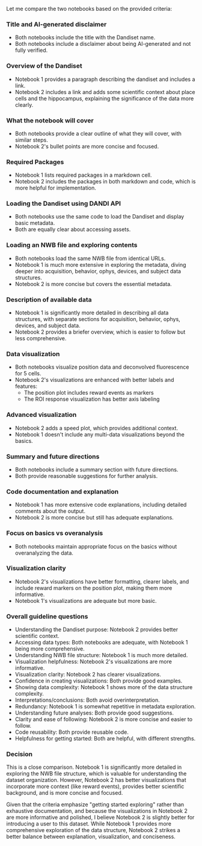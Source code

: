 Let me compare the two notebooks based on the provided criteria:

### Title and AI-generated disclaimer
- Both notebooks include the title with the Dandiset name.
- Both notebooks include a disclaimer about being AI-generated and not fully verified.

### Overview of the Dandiset
- Notebook 1 provides a paragraph describing the dandiset and includes a link.
- Notebook 2 includes a link and adds some scientific context about place cells and the hippocampus, explaining the significance of the data more clearly.

### What the notebook will cover
- Both notebooks provide a clear outline of what they will cover, with similar steps.
- Notebook 2's bullet points are more concise and focused.

### Required Packages
- Notebook 1 lists required packages in a markdown cell.
- Notebook 2 includes the packages in both markdown and code, which is more helpful for implementation.

### Loading the Dandiset using DANDI API
- Both notebooks use the same code to load the Dandiset and display basic metadata.
- Both are equally clear about accessing assets.

### Loading an NWB file and exploring contents
- Both notebooks load the same NWB file from identical URLs.
- Notebook 1 is much more extensive in exploring the metadata, diving deeper into acquisition, behavior, ophys, devices, and subject data structures.
- Notebook 2 is more concise but covers the essential metadata.

### Description of available data
- Notebook 1 is significantly more detailed in describing all data structures, with separate sections for acquisition, behavior, ophys, devices, and subject data.
- Notebook 2 provides a briefer overview, which is easier to follow but less comprehensive.

### Data visualization
- Both notebooks visualize position data and deconvolved fluorescence for 5 cells.
- Notebook 2's visualizations are enhanced with better labels and features:
  - The position plot includes reward events as markers
  - The ROI response visualization has better axis labeling

### Advanced visualization
- Notebook 2 adds a speed plot, which provides additional context.
- Notebook 1 doesn't include any multi-data visualizations beyond the basics.

### Summary and future directions
- Both notebooks include a summary section with future directions.
- Both provide reasonable suggestions for further analysis.

### Code documentation and explanation
- Notebook 1 has more extensive code explanations, including detailed comments about the output.
- Notebook 2 is more concise but still has adequate explanations.

### Focus on basics vs overanalysis
- Both notebooks maintain appropriate focus on the basics without overanalyzing the data.

### Visualization clarity
- Notebook 2's visualizations have better formatting, clearer labels, and include reward markers on the position plot, making them more informative.
- Notebook 1's visualizations are adequate but more basic.

### Overall guideline questions
- Understanding the Dandiset purpose: Notebook 2 provides better scientific context.
- Accessing data types: Both notebooks are adequate, with Notebook 1 being more comprehensive.
- Understanding NWB file structure: Notebook 1 is much more detailed.
- Visualization helpfulness: Notebook 2's visualizations are more informative.
- Visualization clarity: Notebook 2 has clearer visualizations.
- Confidence in creating visualizations: Both provide good examples.
- Showing data complexity: Notebook 1 shows more of the data structure complexity.
- Interpretations/conclusions: Both avoid overinterpretation.
- Redundancy: Notebook 1 is somewhat repetitive in metadata exploration.
- Understanding future analyses: Both provide good suggestions.
- Clarity and ease of following: Notebook 2 is more concise and easier to follow.
- Code reusability: Both provide reusable code.
- Helpfulness for getting started: Both are helpful, with different strengths.

### Decision
This is a close comparison. Notebook 1 is significantly more detailed in exploring the NWB file structure, which is valuable for understanding the dataset organization. However, Notebook 2 has better visualizations that incorporate more context (like reward events), provides better scientific background, and is more concise and focused.

Given that the criteria emphasize "getting started exploring" rather than exhaustive documentation, and because the visualizations in Notebook 2 are more informative and polished, I believe Notebook 2 is slightly better for introducing a user to this dataset. While Notebook 1 provides more comprehensive exploration of the data structure, Notebook 2 strikes a better balance between explanation, visualization, and conciseness.